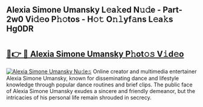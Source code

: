 ## Alexia Simone Umansky L𝚎a𝚔ed N𝚞𝚍e - Part-2w0 Vi𝚍𝚎o P𝚑𝚘tos - H𝚘𝚝 O𝚗𝚕yf𝚊ns L𝚎a𝚔s Hg0DR

# <h2><a href="http://kf9xt9g.oniu.top/?m=Alexia+Simone+Umansky">🔗👉 🔴 Alexia Simone Umansky P𝚑ot𝚘𝚜 V𝚒d𝚎o</a></h2>

[![Alexia Simone Umansky Nu𝚍e𝚜](https://i.imgur.com/0qMVB7G.gif)](http://kf9xt9g.oniu.top/?m=Alexia+Simone+Umansky)
Online creator and multimedia entertainer Alexia Simone Umansky, known for disseminating dance and lifestyle knowledge through popular dance routines and brief clips. The public face of Alexia Simone Umansky exudes a sincere and friendly demeanor, but the intricacies of his personal life remain shrouded in secrecy.  
